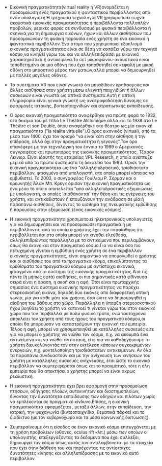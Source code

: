 - Εικονική πραγματικότητα(virtual reality ή VR)ονομάζεται η προσομοίωση ενός πραγματικού η φανταστικού περιβάλλοντος από έναν υπολογιστή.Η τρέχουσα τεχνολογία VR 
χρησιμοποιεί συχνά ακουστικά εικονικής πραγματικότητας ή περιβάλλοντα πολλαπλών προβολών, μερικές φορές σε συνδυασμό με φυσικά περιβάλλοντα ή σκηνικά,για τη δημιουργια
εικόνων, ήχων και άλλων αισθήσεων που προσομοιώνουν τη φυσική παρουσία ενός χρήστη σε ένα εικονικό ή φανταστικό περιβάλλον.Ένα άτομο που χρησιμοποιεί εξοπλισμό εικονικής πραγματικότητας 
είναι σε θέση να κοιτάξει γύρω τον τεχνητό κόσμο,να κινηθεί γύρω του και να αλληλεπιδράσει με εικονικά χαρακτηριστικά ή αντικείμενα.Το σετ μικροφώνου-ακουστικού είναι
τοποθετημένο σε μια οθόνη που έχει τοποθετηθεί σε κεφαλή με μικρή οθόνη στο μπροστινό μέρος των ματιών,αλλά μπορεί να δημιουργηθεί με πολλές μεγάλες οθόνες.

- Τα συστήματα VR που είναι γνωστό ότι μεταδίδουν κραδασμούς και άλλες αισθήσεις στον χρήστη μέσω ελεγκτή παιχνιδιών ή άλλων συσκευών είναι γνωστά ως απτικά συστήματα.Αυτή
 η απτική πληροφορία είναι γενικά γνωστή ως ανατροφοδότηση δύναμης σε εφαρμογές ιατρικής, βιντεοπαιχνιδιών και στρατιωτικής εκπαίδευσης.
 
- Ο όρος εικονική πραγματικότητα αναφέρθηκε για πρώτη φορά το 1932, στο δοκίμιό του με τίτλο Le Théâtre Alchimique αλλά και το 1938 στο
 Le Théâtre et son Double, όπου αναφέρθηκε στο θέατρο ως μία εικονική πραγματικότητα ("la réalite virtuelle").Ο όρος εικονικός (virtual), από τα μέσα των 1400, έχει
 τον ορισμό "να είναι κάτι στην αίσθηση ή την επίδραση, αλλά όχι στην πραγματικότητα ή γεγονός".Τον όρο επανέφερε με την τεχνολογική του έννοια το 1989 ο Αμερικανός 
 συγγραφέας και πρωτοπόρος της εικονικής πραγματικότητας, Τζάρον Λέινιερ. Είναι ιδρυτής της εταιρείας VPL Research, η οποία ανέπτυξε μερικά από τα πρώτα συστήματα τη 
 δεκαετία του 1980. Όρισε την εικονική πραγματικότητα ως ένα "αλληλεπιδραστικό, τρισδιάστατο περιβάλλον, φτιαγμένο από υπολογιστή, στο οποίο μπορεί κάποιος να εμβυθιστεί.
 Το 2003, ο συγγραφέας Γουίλιαμ Ρ. Σέρμαν και ο ερευνητής Άλαν Μπ. Κρεγκ όρισαν την εικονική πραγματικότητα ως ένα μέσο το οποίο αποτελείται "από αλληλεπιδραστικές
 εξομοιώσεις με υπολογιστή, οι οποίες 'αισθάνονται' την θέση και τις ενέργειες του χρήστη, και αντικαθιστούν ή επαυξάνουν την ανάδραση σε μία ή παραπάνω αισθήσεις, 
 δίνοντας το αίσθημα της πνευματικής εμβύθισης ή παρουσίας στην εξομοίωση (ένας εικονικός κόσμος).
 
- Η εικονική πραγματικότητα χρησιμοποιεί ηλεκτρονικούς υπολογιστές, για να δημιουργήσει και να προσομοιώσει πραγματικά ή μη περιβάλλοντα, από τα οποία ο χρήστης έχει
 την παραίσθηση ότι περιβάλλεται και στα οποία μπορεί να κινηθεί ελεύθερα, αλληλεπιδρώντας παράλληλα με τα αντικείμενα που περιλαμβάνουν, όπως θα έκανε και στον
 πραγματικό κόσμο.Για να είναι όσο πιο πετυχημένη γίνεται η εμβύθιση ενός χρήστη σε ένα περιβάλλον εικονικής πραγματικότητας, είναι σημαντικό να απομονωθεί ο χρήστης 
 και οι αισθήσεις του από το πραγματικό κόσμο, επικαλύπτοντας τα ερεθίσματα του πραγματικού κόσμου με αντίστοιχα εικονικά, φτιαγμένα από το σύστημα της εικονικής
 πραγματικότητας.Από τις πέντε (ή μήπως εφτά) αισθήσεις, οι πιο σημαντικές κατά φθίνουσα σειρά είναι η όραση, η ακοή και η αφή. Έτσι είναι πρωταρχικής σημασίας ένα σύστημα 
 εικονικής πραγματικότητας να παρέχει στερεοσκοπική εικόνα, δηλαδή δύο εικόνες από διαφορετική οπτική γωνία, μία για κάθε μάτι του χρήστη, έτσι ώστε να δημιουργηθεί η αίσθηση 
 του βάθους στο χώρο. Παράλληλα η ύπαρξη στερεοσκοπικού ήχου βοηθάει το χρήστη να κατανοεί τι γίνεται γύρω του στον εικονικό χώρο που τον περιβάλλει με πολύ φυσικό τρόπο, ενώ 
 ταυτόχρονα αποκλείει τον χρήστη από τους ήχους του πραγματικού κόσμου,οι οποίοι θα μπορούσαν να καταστρέψουν την εικονική του εμπειρία. Τέλος η αφή, μπορεί να χρησιμοποιηθεί
 με κατάλληλες συσκευές είτε για να μπορεί ο χρήστης να νιώθει τον κόσμο, π.χ. να ακουμπά ένα αντικείμενο και να νιώθει αντίσταση, είτε για να καθοδηγήσουμε το χρήστη διευκολύνοντάς
 τον στην εκτέλεση κάποιων συγκεκριμένων ενεργειών, π.χ. μοντελοποίηση τρισδιάστατων αντικειμένων. Αν όλα τα παραπάνω συνδυαστούν και με την ανίχνευση των κινήσεων του χρήστη με κατάλληλες
 συσκευές ανίχνευσης, έτσι ώστε το εικονικό περιβάλλον να συμπεριφέρεται όπως και το πραγματικό, τότε η όλη εμπειρία που θα αποκτήσει ο χρήστης μπορεί να είναι άκρως ρεαλιστική.

- Η εικονική πραγματικότητα έχει βρει εφαρμογή στην προσομοίωση πτήσεων, οδήγησης πλοίων, αυτοκινήτων και διαστημοπλοίων, δίνοντας την δυνατότητα εκπαίδευσης των οδηγών και πιλότων χωρίς
να εμπλέκονται σε πραγματικό κίνδυνο.Επίσης, η εικονική πραγματικότητα εφαρμόζεται , μεταξύ άλλων, στην εκπαίδευση, την ιατρική, την ψυχαγωγία (βιντεοπαιχνίδια, θεματικά πάρκα)
και το διαδίκτυο (με τον κυβερνοχώρο και τα μέσα κοινωνικής δικτύωσης).

- Συμπεραίνουμε ότι η είσοδος σε έναν εικονικό κόσμο επιτυγχάνεται με τη χρήση προβολέων (οθόνες, oculus rift κλπ.) μέσω των οποίων ο υπολογιστής, επεξεργάζοντας τα δεδομένα που έχει συλλέξει,
 δημιουργεί τον κόσμο όπως αυτός τον αντιλαμβάνεται με τα στοιχεία που έχει στην διάθεση του και παρέχοντας τις αντίστοιχες δυνατότητες κίνησης και αλληλεπίδρασης με το εικονικό αυτό περιβάλλον.
